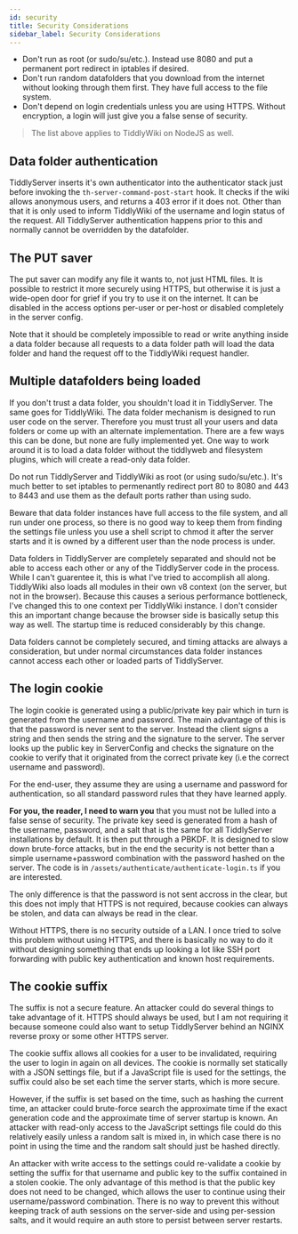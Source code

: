 ```yaml
---
id: security
title: Security Considerations
sidebar_label: Security Considerations
---
```


- Don't run as root (or sudo/su/etc.). Instead use 8080 and put a permanent port redirect in iptables if desired. 
- Don't run random datafolders that you download from the internet without looking through them first. They have full access to the file system. 
- Don't depend on login credentials unless you are using HTTPS. Without encryption, a login will just give you a false sense of security. 

> The list above applies to TiddlyWiki on NodeJS as well.

## Data folder authentication

TiddlyServer inserts it's own authenticator into the authenticator stack just before invoking the `th-server-command-post-start` hook. It checks if the wiki allows anonymous users, and returns a 403 error if it does not. Other than that it is only used to inform TiddlyWiki of the username and login status of the request. All TiddlyServer authentication happens prior to this and normally cannot be overridden by the datafolder. 

## The PUT saver

The put saver can modify any file it wants to, not just HTML files. It is possible to restrict it more securely using HTTPS, but otherwise it is just a wide-open door for grief if you try to use it on the internet. It can be disabled in the access options per-user or per-host or disabled completely in the server config. 

Note that it should be completely impossible to read or write anything inside a data folder because all requests to a data folder path will load the data folder and hand the request off to the TiddlyWiki request handler. 

## Multiple datafolders being loaded

If you don't trust a data folder, you shouldn't load it in TiddlyServer. The same goes for TiddlyWiki. The data folder mechanism is designed to run user code on the server. Therefore you must trust all your users and data folders or come up with an alternate implementation. There are a few ways this can be done, but none are fully implemented yet. One way to work around it is to load a data folder without the tiddlyweb and filesystem plugins, which will create a read-only data folder. 

Do not run TiddlyServer and TiddlyWiki as root (or using sudo/su/etc.). It's much better to set iptables to permenantly redirect port 80 to 8080 and 443 to 8443 and use them as the default ports rather than using sudo. 

Beware that data folder instances have full access to the file system, and all run under one process, so there is no good way to keep them from finding the settings file unless you use a shell script to chmod it after the server starts and it is owned by a different user than the node process is under. 

Data folders in TiddlyServer are completely separated and should not be able to access each other or any of the TiddlyServer code in the process. While I can't guarentee it, this is what I've tried to accomplish all along. TiddlyWiki also loads all modules in their own v8 context (on the server, but not in the browser). Because this causes a serious performance bottleneck, I've changed this to one context per TiddlyWiki instance. I don't consider this an important change because the browser side is basically setup this way as well. The startup time is reduced considerably by this change. 

Data folders cannot be completely secured, and timing attacks are always a consideration, but under normal circumstances data folder instances cannot access each other or loaded parts of TiddlyServer.

## The login cookie

The login cookie is generated using a public/private key pair which in turn is generated from the username and password. The main advantage of this is that the password is never sent to the server. Instead the client signs a string and then sends the string and the signature to the server. The server looks up the public key in ServerConfig and checks the signature on the cookie to verify that it originated from the correct private key (i.e the correct username and password). 

For the end-user, they assume they are using a username and password for authentication, so all standard password rules that they have learned apply. 

**For you, the reader, I need to warn you** that you must not be lulled into a false sense of security. The private key seed is generated from a hash of the username, password, and a salt that is the same for all TiddlyServer installations by default. It is then put through a PBKDF. It is designed to slow down brute-force attacks, but in the end the security is not better than a simple username+password combination with the password hashed on the server. The code is in `/assets/authenticate/authenticate-login.ts` if you are interested.

The only difference is that the password is not sent accross in the clear, but this does not imply that HTTPS is not required, because cookies can always be stolen, and data can always be read in the clear. 

Without HTTPS, there is no security outside of a LAN. I once tried to solve this problem without using HTTPS, and there is basically no way to do it without designing something that ends up looking a lot like SSH port forwarding with public key authentication and known host requirements. 

## The cookie suffix

The suffix is not a secure feature. An attacker could do several things to take advantage of it. HTTPS should always be used, but I am not requiring it because someone could also want to setup TiddlyServer behind an NGINX reverse proxy or some other HTTPS server. 

The cookie suffix allows all cookies for a user to be invalidated, requiring the user to login in again on all devices. The cookie is normally set statically with a JSON settings file, but if a JavaScript file is used for the settings, the suffix could also be set each time the server starts, which is more secure. 

However, if the suffix is set based on the time, such as hashing the current time, an attacker could brute-force search the approximate time if the exact generation code and the approximate time of server startup is known. An attacker with read-only access to the JavaScript settings file could do this relatively easily unless a random salt is mixed in, in which case there is no point in using the time and the random salt should just be hashed directly. 

An attacker with write access to the settings could re-validate a cookie by setting the suffix for that username and public key to the suffix contained in a stolen cookie. The only advantage of this method is that the public key does not need to be changed, which allows the user to continue using their username/password combination. There is no way to prevent this without keeping track of auth sessions on the server-side and using per-session salts, and it would require an auth store to persist between server restarts. 
